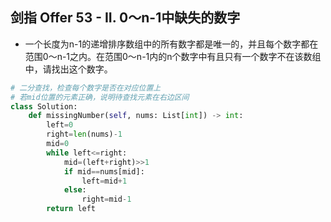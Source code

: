 ## 剑指 Offer 53 - II. 0～n-1中缺失的数字
- 一个长度为n-1的递增排序数组中的所有数字都是唯一的，并且每个数字都在范围0～n-1之内。在范围0～n-1内的n个数字中有且只有一个数字不在该数组中，请找出这个数字。
```python
# 二分查找，检查每个数字是否在对应位置上
# 若mid位置的元素正确，说明待查找元素在右边区间
class Solution:
    def missingNumber(self, nums: List[int]) -> int:
        left=0
        right=len(nums)-1
        mid=0
        while left<=right:
            mid=(left+right)>>1
            if mid==nums[mid]:
                left=mid+1
            else:
                right=mid-1
        return left
```